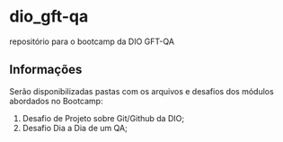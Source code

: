 # dio_gft-qa
repositório para o bootcamp da DIO GFT-QA

## Informações
Serão disponibilizadas pastas com os arquivos e desafios dos módulos abordados no Bootcamp:
1. Desafio de Projeto sobre Git/Github da DIO;
2. Desafio Dia a Dia de um QA;

